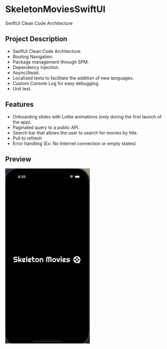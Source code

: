 # SkeletonMoviesSwiftUI
SwiftUI Clean Code Architecture

## Project Description

- SwiftUI Clean Code Architecture.
- Routing Navigation.
- Package management through SPM.
- Dependency injection.
- Async/Await.
- Localized texts to facilitate the addition of new languages.
- Custom Console Log for easy debugging.
- Unit test.

## Features 

- Onboarding slides with Lottie animations (only during the first launch of the app).
- Paginated query to a public API.
- Search bar that allows the user to search for movies by title.
- Pull to refresh
- Error handling (Ex: No Internet connection or empty states)

## Preview 

![](SkeletonSwiftUI.gif)
